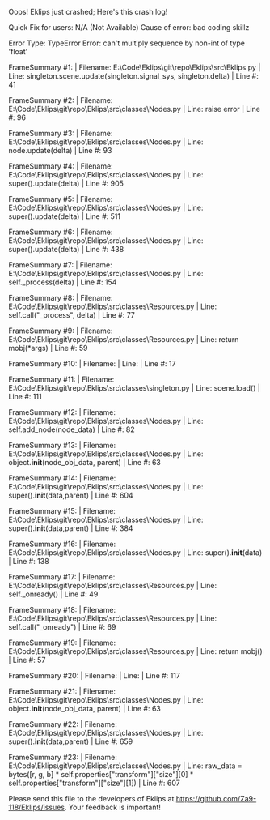 Oops! Eklips just crashed;
Here's this crash log!

Quick Fix for users: N/A (Not Available)
Cause of error: bad coding skillz

Error Type: TypeError
Error: can't multiply sequence by non-int of type 'float'

FrameSummary #1:
  | Filename: E:\Code\Eklips\git\repo\Eklips\src\Eklips.py
  | Line: singleton.scene.update(singleton.signal_sys, singleton.delta)
  | Line #: 41

FrameSummary #2:
  | Filename: E:\Code\Eklips\git\repo\Eklips\src\classes\Nodes.py
  | Line: raise error
  | Line #: 96

FrameSummary #3:
  | Filename: E:\Code\Eklips\git\repo\Eklips\src\classes\Nodes.py
  | Line: node.update(delta)
  | Line #: 93

FrameSummary #4:
  | Filename: E:\Code\Eklips\git\repo\Eklips\src\classes\Nodes.py
  | Line: super().update(delta)
  | Line #: 905

FrameSummary #5:
  | Filename: E:\Code\Eklips\git\repo\Eklips\src\classes\Nodes.py
  | Line: super().update(delta)
  | Line #: 511

FrameSummary #6:
  | Filename: E:\Code\Eklips\git\repo\Eklips\src\classes\Nodes.py
  | Line: super().update(delta)
  | Line #: 438

FrameSummary #7:
  | Filename: E:\Code\Eklips\git\repo\Eklips\src\classes\Nodes.py
  | Line: self._process(delta)
  | Line #: 154

FrameSummary #8:
  | Filename: E:\Code\Eklips\git\repo\Eklips\src\classes\Resources.py
  | Line: self.call("_process", delta)
  | Line #: 77

FrameSummary #9:
  | Filename: E:\Code\Eklips\git\repo\Eklips\src\classes\Resources.py
  | Line: return mobj(*args)
  | Line #: 59

FrameSummary #10:
  | Filename: <string>
  | Line: 
  | Line #: 17

FrameSummary #11:
  | Filename: E:\Code\Eklips\git\repo\Eklips\src\classes\singleton.py
  | Line: scene.load()
  | Line #: 111

FrameSummary #12:
  | Filename: E:\Code\Eklips\git\repo\Eklips\src\classes\Nodes.py
  | Line: self.add_node(node_data)
  | Line #: 82

FrameSummary #13:
  | Filename: E:\Code\Eklips\git\repo\Eklips\src\classes\Nodes.py
  | Line: object.__init__(node_obj_data, parent)
  | Line #: 63

FrameSummary #14:
  | Filename: E:\Code\Eklips\git\repo\Eklips\src\classes\Nodes.py
  | Line: super().__init__(data,parent)
  | Line #: 604

FrameSummary #15:
  | Filename: E:\Code\Eklips\git\repo\Eklips\src\classes\Nodes.py
  | Line: super().__init__(data,parent)
  | Line #: 384

FrameSummary #16:
  | Filename: E:\Code\Eklips\git\repo\Eklips\src\classes\Nodes.py
  | Line: super().__init__(data)
  | Line #: 138

FrameSummary #17:
  | Filename: E:\Code\Eklips\git\repo\Eklips\src\classes\Resources.py
  | Line: self._onready()
  | Line #: 49

FrameSummary #18:
  | Filename: E:\Code\Eklips\git\repo\Eklips\src\classes\Resources.py
  | Line: self.call("_onready")
  | Line #: 69

FrameSummary #19:
  | Filename: E:\Code\Eklips\git\repo\Eklips\src\classes\Resources.py
  | Line: return mobj()
  | Line #: 57

FrameSummary #20:
  | Filename: <string>
  | Line: 
  | Line #: 117

FrameSummary #21:
  | Filename: E:\Code\Eklips\git\repo\Eklips\src\classes\Nodes.py
  | Line: object.__init__(node_obj_data, parent)
  | Line #: 63

FrameSummary #22:
  | Filename: E:\Code\Eklips\git\repo\Eklips\src\classes\Nodes.py
  | Line: super().__init__(data,parent)
  | Line #: 659

FrameSummary #23:
  | Filename: E:\Code\Eklips\git\repo\Eklips\src\classes\Nodes.py
  | Line: raw_data = bytes([r, g, b] * self.properties["transform"]["size"][0] * self.properties["transform"]["size"][1])
  | Line #: 607


Please send this file to the developers of Eklips at https://github.com/Za9-118/Eklips/issues. 
Your feedback is important!